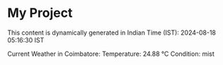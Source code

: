 # My Project

This content is dynamically generated in Indian Time (IST): 2024-08-18 05:16:30 IST


Current Weather in Coimbatore:
Temperature: 24.88 °C
Condition: mist
